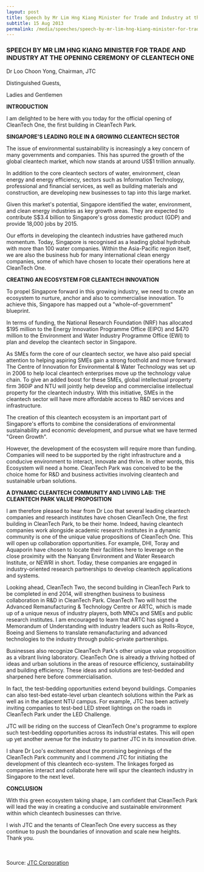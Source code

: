 ```yaml
---
layout: post
title: Speech by Mr Lim Hng Kiang Minister for Trade and Industry at the Opening Ceremony of CleanTech One
subtitle: 15 Aug 2013
permalink: /media/speeches/speech-by-mr-lim-hng-kiang-minister-for-trade-and-industry-at-the-opening-ceremony-of-cleantech-one
---
```


### SPEECH BY MR LIM HNG KIANG MINISTER FOR TRADE AND INDUSTRY AT THE OPENING CEREMONY OF CLEANTECH ONE

Dr Loo Choon Yong, Chairman, JTC

Distinguished Guests,

Ladies and Gentlemen

**INTRODUCTION**

I am delighted to be here with you today for the official opening of CleanTech One, the first building in CleanTech Park.

**SINGAPORE'S LEADING ROLE IN A GROWING CLEANTECH SECTOR**

The issue of environmental sustainability is increasingly a key concern of many governments and companies. This has spurred the growth of the global cleantech market, which now stands at around US$1 trillion annually.

In addition to the core cleantech sectors of water, environment, clean energy and energy efficiency, sectors such as Information Technology, professional and financial services, as well as building materials and construction, are developing new businesses to tap into this large market.

Given this market's potential, Singapore identified the water, environment, and clean energy industries as key growth areas. They are expected to contribute S$3.4 billion to Singapore's gross domestic product (GDP) and provide 18,000 jobs by 2015.

Our efforts in developing the cleantech industries have gathered much momentum. Today, Singapore is recognised as a leading global hydrohub with more than 100 water companies. Within the Asia-Pacific region itself, we are also the business hub for many international clean energy companies, some of which have chosen to locate their operations here at CleanTech One.

**CREATING AN ECOSYSTEM FOR CLEANTECH INNOVATION**

To propel Singapore forward in this growing industry, we need to create an ecosystem to nurture, anchor and also to commercialise innovation. To achieve this, Singapore has mapped out a "whole-of-government" blueprint.

In terms of funding, the National Research Foundation (NRF) has allocated $195 million to the Energy Innovation Programme Office (EIPO) and $470 million to the Environment and Water Industry Programme Office (EWI) to plan and develop the cleantech sector in Singapore.

As SMEs form the core of our cleantech sector, we have also paid special attention to helping aspiring SMEs gain a strong foothold and move forward. The Centre of Innovation for Environmental & Water Technology was set up in 2006 to help local cleantech enterprises move up the technology value chain. To give an added boost for these SMEs, global intellectual property firm 360iP and NTU will jointly help develop and commercialise intellectual property for the cleantech industry. With this initiative, SMEs in the cleantech sector will have more affordable access to R&D services and infrastructure.

The creation of this cleantech ecosystem is an important part of Singapore's efforts to combine the considerations of environmental sustainability and economic development, and pursue what we have termed "Green Growth".

However, the development of the ecosystem will require more than funding. Companies will need to be supported by the right infrastructure and a conducive environment to interact, innovate and thrive. In other words, this Ecosystem will need a home. CleanTech Park was conceived to be the choice home for R&D and business activities involving cleantech and sustainable urban solutions.

**A DYNAMIC CLEANTECH COMMUNITY AND LIVING LAB: THE CLEANTECH PARK VALUE PROPOSITION**

I am therefore pleased to hear from Dr Loo that several leading cleantech companies and research institutes have chosen CleanTech One, the first building in CleanTech Park, to be their home. Indeed, having cleantech companies work alongside academic research institutes in a dynamic community is one of the unique value propositions of CleanTech One. This will open up collaboration opportunities. For example, DHI, Toray and Aquaporin have chosen to locate their facilities here to leverage on the close proximity with the Nanyang Environment and Water Research Institute, or NEWRI in short. Today, these companies are engaged in industry-oriented research partnerships to develop cleantech applications and systems.

Looking ahead, CleanTech Two, the second building in CleanTech Park to be completed in end 2014, will strengthen business to business collaboration in R&D in CleanTech Park. CleanTech Two will host the Advanced Remanufacturing & Technology Centre or ARTC, which is made up of a unique nexus of industry players, both MNCs and SMEs and public research institutes. I am encouraged to learn that ARTC has signed a Memorandum of Understanding with industry leaders such as Rolls-Royce, Boeing and Siemens to translate remanufacturing and advanced technologies to the industry through public-private partnerships.

Businesses also recognize CleanTech Park's other unique value proposition as a vibrant living laboratory. CleanTech One is already a thriving hotbed of ideas and urban solutions in the areas of resource efficiency, sustainability and building efficiency. These ideas and solutions are test-bedded and sharpened here before commercialisation.

In fact, the test-bedding opportunities extend beyond buildings. Companies can also test-bed estate-level urban cleantech solutions within the Park as well as in the adjacent NTU campus. For example, JTC has been actively inviting companies to test-bed LED street lightings on the roads in CleanTech Park under the LED Challenge.

JTC will be riding on the success of CleanTech One's programme to explore such test-bedding opportunities across its industrial estates. This will open up yet another avenue for the industry to partner JTC in its innovation drive.

I share Dr Loo's excitement about the promising beginnings of the CleanTech Park community and I commend JTC for initiating the development of this cleantech eco-system. The linkages forged as companies interact and collaborate here will spur the cleantech industry in Singapore to the next level.

**CONCLUSION**

With this green ecosystem taking shape, I am confident that CleanTech Park will lead the way in creating a conducive and sustainable environment within which cleantech businesses can thrive.

I wish JTC and the tenants of CleanTech One every success as they continue to push the boundaries of innovation and scale new heights. Thank you.
<br><br><br> 

Source: [<a href="https://www.jtc.gov.sg/Pages/default.aspx" target="_blank">JTC Corporation</a>](https://www.jtc.gov.sg/Pages/default.aspx)

